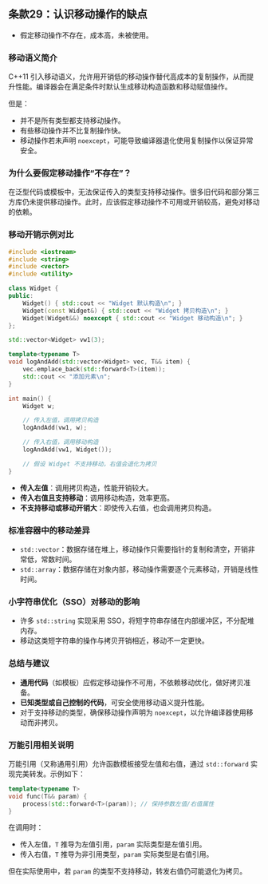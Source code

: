 ## 条款29：认识移动操作的缺点

- 假定移动操作不存在，成本高，未被使用。

### 移动语义简介

C++11 引入移动语义，允许用开销低的移动操作替代高成本的复制操作，从而提升性能。编译器会在满足条件时默认生成移动构造函数和移动赋值操作。

但是：

- 并不是所有类型都支持移动操作。
- 有些移动操作并不比复制操作快。
- 移动操作若未声明 `noexcept`，可能导致编译器退化使用复制操作以保证异常安全。

### 为什么要假定移动操作“不存在”？

在泛型代码或模板中，无法保证传入的类型支持移动操作。很多旧代码和部分第三方库仍未提供移动操作。此时，应该假定移动操作不可用或开销较高，避免对移动的依赖。

### 移动开销示例对比

```cpp
#include <iostream>
#include <string>
#include <vector>
#include <utility>

class Widget {
public:
    Widget() { std::cout << "Widget 默认构造\n"; }
    Widget(const Widget&) { std::cout << "Widget 拷贝构造\n"; }
    Widget(Widget&&) noexcept { std::cout << "Widget 移动构造\n"; }
};

std::vector<Widget> vw1(3);

template<typename T>
void logAndAdd(std::vector<Widget> vec, T&& item) {
    vec.emplace_back(std::forward<T>(item));
    std::cout << "添加元素\n";
}

int main() {
    Widget w;

    // 传入左值，调用拷贝构造
    logAndAdd(vw1, w);

    // 传入右值，调用移动构造
    logAndAdd(vw1, Widget());

    // 假设 Widget 不支持移动，右值会退化为拷贝
}
```

- **传入左值**：调用拷贝构造，性能开销较大。
- **传入右值且支持移动**：调用移动构造，效率更高。
- **不支持移动或移动开销大**：即使传入右值，也会调用拷贝构造。

### 标准容器中的移动差异

- `std::vector`：数据存储在堆上，移动操作只需要指针的复制和清空，开销非常低，常数时间。
- `std::array`：数据存储在对象内部，移动操作需要逐个元素移动，开销是线性时间。

### 小字符串优化（SSO）对移动的影响

- 许多 `std::string` 实现采用 SSO，将短字符串存储在内部缓冲区，不分配堆内存。
- 移动这类短字符串的操作与拷贝开销相近，移动不一定更快。

### 总结与建议

- **通用代码**（如模板）应假定移动操作不可用，不依赖移动优化，做好拷贝准备。
- **已知类型或自己控制的代码**，可安全使用移动语义提升性能。
- 对于支持移动的类型，确保移动操作声明为 `noexcept`，以允许编译器使用移动而非拷贝。

###  万能引用相关说明

万能引用（又称通用引用）允许函数模板接受左值和右值，通过 `std::forward` 实现完美转发。示例如下：

```cpp
template<typename T>
void func(T&& param) {
    process(std::forward<T>(param)); // 保持参数左值/右值属性
}
```

在调用时：

- 传入左值，`T` 推导为左值引用，`param` 实际类型是左值引用。
- 传入右值，`T` 推导为非引用类型，`param` 实际类型是右值引用。

但在实际使用中，若 `param` 的类型不支持移动，转发右值仍可能退化为拷贝。
